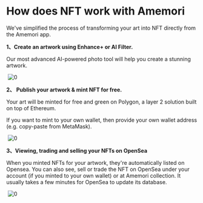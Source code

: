 # How does NFT work with Amemori

We've simplified the process of transforming your art into NFT directly from the Amemori app.

**1、Create an artwork using Enhance+ or AI Filter.**

Our most advanced AI-powered photo tool will help you create a stunning artwork.

​    ![0](https://wx1.sinaimg.cn/orj360/006TgpFugy1h1i8v0syk8j30u01szdjl.jpg)

**2、 Publish your artwork & mint NFT for free.**

Your art will be minted for free and green on Polygon, a layer 2 solution built on top of Ethereum.

If you want to mint to your own wallet, then provide your own wallet address (e.g. copy-paste from MetaMask).

​    ![0](https://wx3.sinaimg.cn/orj360/006TgpFugy1h1i8v0cd8oj30u01szwji.jpg)

**3、Viewing, trading and selling your NFTs on OpenSea**

When you minted NFTs for your artwork, they're automatically listed on Opensea. You can also see, sell or trade the NFT on OpenSea under your account (if you minted to your own wallet) or at Amemori collection. It usually takes a few minutes for OpenSea to update its database. 

​    ![0](https://wx1.sinaimg.cn/orj360/006TgpFugy1h1i8v18svgj30u01szq5g.jpg)
